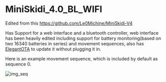 # MiniSkidi_4.0_BL_WIFI
Edited from this https://github.com/Le0Michine/MiniSkidi-V4

Has Support for a web interface and a bluetooth controller, web interface has been heavily edited including support for battery monitoring(based on two 16340 batteries in series) and movement sequences, also has [ElegantOTA](https://github.com/ayushsharma82/ElegantOTA) to update it without plugging it in.

Here is an example movement sequence, which is included by default as sequence 0.

![img_seq](sequence.gif)
